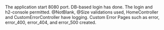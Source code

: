 The application start 8080 port.
DB-based login has done.
The login and h2-console  permitted.
@NotBlank, @Size validations used,
HomeController and CustomErrorController have logging.
Custom Error Pages such as error, error_400, error_404, and error_500 created.

